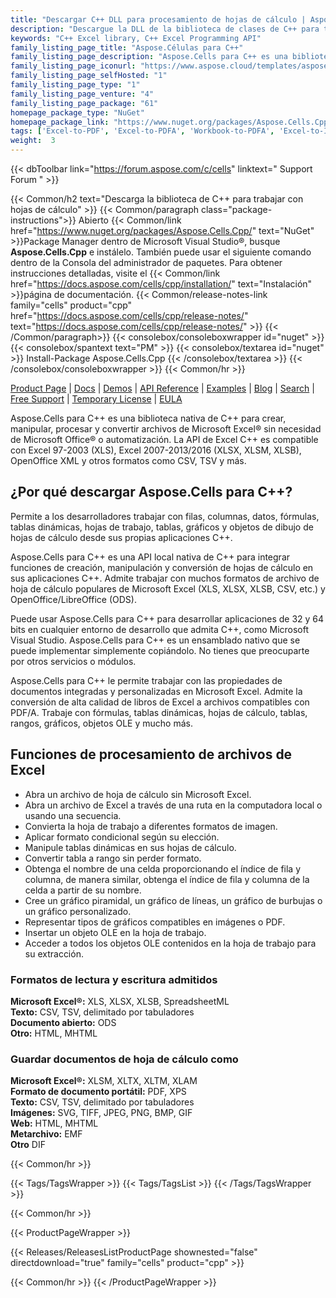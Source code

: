```yaml
---
title: "Descargar C++ DLL para procesamiento de hojas de cálculo | Aspose.Células"
description: "Descargue la DLL de la biblioteca de clases de C++ para trabajar con filas, columnas, datos, fórmulas, tablas dinámicas, hojas de trabajo, gráficos y objetos de dibujo de hojas de cálculo de Excel® a través de la API nativa."
keywords: "C++ Excel library, C++ Excel Programming API"
family_listing_page_title: "Aspose.Células para C++"
family_listing_page_description: "Aspose.Cells para C++ es una biblioteca nativa de C++ que ofrece un conjunto de API de alto nivel para los formatos de hoja de cálculo más utilizados, como XLS, XLSX, XLSM, XLSB, TSV y CSV. Aspose.Cells para C++ le permite crear aplicaciones C++ de alto rendimiento que tienen la capacidad de crear, manipular y convertir hojas de cálculo de Excel sin depender de la aplicación Office Automation o Microsoft Excel."
family_listing_page_iconurl: "https://www.aspose.cloud/templates/aspose/App_Themes/V3/images/cells/272x272/aspose_cells-for-cpp.png"
family_listing_page_selfHosted: "1"
family_listing_page_type: "1"
family_listing_page_venture: "4"
family_listing_page_package: "61"
homepage_package_type: "NuGet"
homepage_package_link: "https://www.nuget.org/packages/Aspose.Cells.Cpp/"
tags: ['Excel-to-PDF', 'Excel-to-PDFA', 'Workbook-to-PDFA', 'Excel-to-Image', 'Worksheet-to-Image', 'Excel-to-PNG', 'Excel-to-TIFF', 'Worksheet-to-SVG', 'Excel-to-SVG', 'Workbook-to-PDF', 'Workbook-Formulas', 'Spreadsheet-API', 'Aspose.Cells', 'Aspose.Total', 'Conholdate', 'Conholdate.Total', 'Chart', 'Chart-Rendering', 'OLE-Objects', 'Range', 'C++', 'CPP', 'Native']
weight:  3
---
```


{{< dbToolbar link="https://forum.aspose.com/c/cells" linktext=" Support Forum " >}}

{{< Common/h2 text="Descarga la biblioteca de C++ para trabajar con hojas de cálculo"  >}}
{{< Common/paragraph class="package-instructions">}}
Abierto
{{< Common/link href="https://www.nuget.org/packages/Aspose.Cells.Cpp/" text="NuGet"  >}}Package Manager dentro de Microsoft Visual Studio®, busque <b>Aspose.Cells.Cpp</b> e instálelo. También puede usar el siguiente comando dentro de la Consola del administrador de paquetes. Para obtener instrucciones detalladas, visite el
{{< Common/link href="https://docs.aspose.com/cells/cpp/installation/" text="Instalación"  >}}página de documentación.
{{< Common/release-notes-link family="cells" product="cpp" href="https://docs.aspose.com/cells/cpp/release-notes/" text="https://docs.aspose.com/cells/cpp/release-notes/"  >}}
{{< /Common/paragraph>}}
{{< consolebox/consoleboxwrapper id="nuget" >}}
       {{< consolebox/spantext text="PM" >}}
       {{< consolebox/textarea id="nuget" >}} Install-Package Aspose.Cells.Cpp {{< /consolebox/textarea >}}
{{< /consolebox/consoleboxwrapper >}}
{{< Common/hr >}}

[Product Page](https://products.aspose.com/pdf/cpp/) | [Docs](https://docs.aspose.com/pdf/cpp/) | [Demos](https://products.aspose.app/pdf/family) | [API Reference](https://reference.aspose.com/pdf/cpp) | [Examples](https://github.com/aspose-pdf/Aspose.Pdf-for-C) | [Blog](https://blog.aspose.com/category/pdf/) | [Search](https://search.aspose.com/) | [Free Support](https://forum.aspose.com/c/pdf) | [Temporary License](https://purchase.aspose.com/temporary-license) | [EULA](https://about.aspose.com/legal/eula/)

Aspose.Cells para C++ es una biblioteca nativa de C++ para crear, manipular, procesar y convertir archivos de Microsoft Excel® sin necesidad de Microsoft Office® o automatización. La API de Excel C++ es compatible con Excel 97-2003 (XLS), Excel 2007-2013/2016 (XLSX, XLSM, XLSB), OpenOffice XML y otros formatos como CSV, TSV y más.

## ¿Por qué descargar Aspose.Cells para C++?

Permite a los desarrolladores trabajar con filas, columnas, datos, fórmulas, tablas dinámicas, hojas de trabajo, tablas, gráficos y objetos de dibujo de hojas de cálculo desde sus propias aplicaciones C++.

Aspose.Cells para C++ es una API local nativa de C++ para integrar funciones de creación, manipulación y conversión de hojas de cálculo en sus aplicaciones C++. Admite trabajar con muchos formatos de archivo de hoja de cálculo populares de Microsoft Excel (XLS, XLSX, XLSB, CSV, etc.) y OpenOffice/LibreOffice (ODS).

Puede usar Aspose.Cells para C++ para desarrollar aplicaciones de 32 y 64 bits en cualquier entorno de desarrollo que admita C++, como Microsoft Visual Studio. Aspose.Cells para C++ es un ensamblado nativo que se puede implementar simplemente copiándolo. No tienes que preocuparte por otros servicios o módulos.

Aspose.Cells para C++ le permite trabajar con las propiedades de documentos integradas y personalizadas en Microsoft Excel. Admite la conversión de alta calidad de libros de Excel a archivos compatibles con PDF/A. Trabaje con fórmulas, tablas dinámicas, hojas de cálculo, tablas, rangos, gráficos, objetos OLE y mucho más.

## Funciones de procesamiento de archivos de Excel

- Abra un archivo de hoja de cálculo sin Microsoft Excel.
- Abra un archivo de Excel a través de una ruta en la computadora local o usando una secuencia.
- Convierta la hoja de trabajo a diferentes formatos de imagen.
- Aplicar formato condicional según su elección.
- Manipule tablas dinámicas en sus hojas de cálculo.
- Convertir tabla a rango sin perder formato.
- Obtenga el nombre de una celda proporcionando el índice de fila y columna, de manera similar, obtenga el índice de fila y columna de la celda a partir de su nombre.
- Cree un gráfico piramidal, un gráfico de líneas, un gráfico de burbujas o un gráfico personalizado.
- Representar tipos de gráficos compatibles en imágenes o PDF.
- Insertar un objeto OLE en la hoja de trabajo.
- Acceder a todos los objetos OLE contenidos en la hoja de trabajo para su extracción.

### Formatos de lectura y escritura admitidos

**Microsoft Excel®:** XLS, XLSX, XLSB, SpreadsheetML\
**Texto:** CSV, TSV, delimitado por tabuladores\
**Documento abierto:** ODS\
**Otro:** HTML, MHTML

### Guardar documentos de hoja de cálculo como

**Microsoft Excel®:** XLSM, XLTX, XLTM, XLAM\
**Formato de documento portátil:** PDF, XPS\
**Texto:** CSV, TSV, delimitado por tabuladores\
**Imágenes:** SVG, TIFF, JPEG, PNG, BMP, GIF\
**Web:** HTML, MHTML\
**Metarchivo:** EMF\
**Otro** DIF

{{< Common/hr >}}

{{< Tags/TagsWrapper >}}
 {{< Tags/TagsList >}}
{{< /Tags/TagsWrapper >}}

{{< Common/hr >}}

{{< ProductPageWrapper >}}
<!-- ReleasesListProductPage-->
   {{< Releases/ReleasesListProductPage shownested="false"  directdownload="true" family="cells" product="cpp" >}}
<!-- /ReleasesListProductPage-->
{{< Common/hr >}}
{{< /ProductPageWrapper >}}

